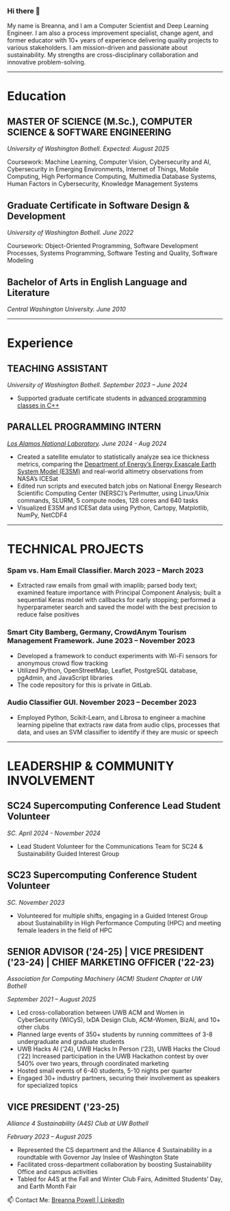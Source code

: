 ### Hi there 👋

My name is Breanna, and I am a Computer Scientist and Deep Learning Engineer. I am also a process improvement specialist, change agent, and former educator with 10+ years of experience delivering quality projects to various stakeholders. I am mission-driven and passionate about sustainability. My strengths are cross-disciplinary collaboration and innovative problem-solving.

---
# Education
## MASTER OF SCIENCE (M.Sc.), COMPUTER SCIENCE & SOFTWARE ENGINEERING
_University of Washington Bothell. Expected: August 2025_

Coursework: Machine Learning, Computer Vision, Cybersecurity and AI, Cybersecurity in Emerging Environments, Internet of Things, Mobile Computing, High Performance Computing, Multimedia Database Systems,  Human Factors in Cybersecurity, Knowledge Management Systems

## Graduate Certificate in Software Design & Development
_University of Washington Bothell. June 2022_

Coursework: Object-Oriented Programming, Software Development Processes, Systems Programming, Software Testing and Quality, Software Modeling

## Bachelor of Arts in English Language and Literature
_Central Washington University. June 2010_

---
# Experience

## TEACHING ASSISTANT
__University of Washington Bothell._ September 2023 – June 2024_
* Supported graduate certificate students in [advanced programming classes in C++](https://www.uwb.edu/stem/graduate/gcsdd)

## PARALLEL PROGRAMMING INTERN
_[Los Alamos National Laboratory](h[ttps://wwwgoogle.com](https://www.lanl.gov/engage/organizations/xcp/parallel-computing-summer-research-internship)). June 2024 - Aug 2024_
* Created a satellite emulator to statistically analyze sea ice thickness metrics, comparing the [Department of Energy’s Energy Exascale Earth System Model (E3SM)](https://github.com/E3SM-Project/E3SM) and real-world altimetry observations from NASA’s ICESat
* Edited run scripts and executed batch jobs on National Energy Research Scientific Computing Center (NERSC)’s Perlmutter, using Linux/Unix commands, SLURM, 5 compute nodes, 128 cores and 640 tasks
* Visualized E3SM and ICESat data using Python, Cartopy, Matplotlib, NumPy, NetCDF4

---

# TECHNICAL PROJECTS

### Spam vs. Ham Email Classifier. March 2023 – March 2023
* Extracted raw emails from gmail with imaplib; parsed body text; examined feature importance with Principal Component Analysis; built a sequential Keras model with callbacks for early stopping; performed a hyperparameter search and saved the model with the best precision to reduce false positives

### Smart City Bamberg, Germany, CrowdAnym Tourism Management Framework. June 2023 – November 2023
* Developed a framework to conduct experiments with Wi-Fi sensors for anonymous crowd flow tracking
* Utilized Python, OpenStreetMap, Leaflet, PostgreSQL database, pgAdmin, and JavaScript libraries
* The code repository for this is private in GitLab.

### Audio Classifier GUI. November 2023 – December 2023
* Employed Python, Scikit-Learn, and Librosa to engineer a machine learning pipeline that extracts raw data from audio clips, processes that data, and uses an SVM classifier to identify if they are music or speech

---
# LEADERSHIP & COMMUNITY INVOLVEMENT

## SC24 Supercomputing Conference Lead Student Volunteer
_SC. April 2024 - November 2024_
* Lead Student Volunteer for the Communications Team for SC24 & Sustainability Guided Interest Group

## SC23 Supercomputing Conference Student Volunteer
_SC. November 2023_
* Volunteered for multiple shifts, engaging in a Guided Interest Group about Sustainability in High Performance Computing (HPC) and meeting female leaders in the field of HPC

## SENIOR ADVISOR ('24-25) | VICE PRESIDENT ('23-24) | CHIEF MARKETING OFFICER ('22-23) 
_Association for Computing Machinery (ACM) Student Chapter at UW Bothell_

_September 2021 – August 2025_

* Led cross-collaboration between UWB ACM and Women in CyberSecurity (WiCyS), IxDA Design Club, ACM-Women, BizAI, and 10+ other clubs
* Planned large events of 350+ students by running committees of 3-8 undergraduate and graduate students
* UWB Hacks AI (‘24), UWB Hacks In Person (‘23), UWB Hacks the Cloud (‘22)
Increased participation in the UWB Hackathon contest by over 540% over two years, through coordinated marketing
* Hosted small events of 6-40 students, 5-10 nights per quarter
* Engaged 30+ industry partners, securing their involvement as speakers for specialized topics

## VICE PRESIDENT ('23-25)
_Alliance 4 Sustainability (A4S) Club at UW Bothell_

_February 2023 – August 2025_

* Represented the CS department and the Alliance 4 Sustainability in a roundtable with Governor Jay Inslee of Washington State
* Facilitated cross-department collaboration by boosting Sustainability Office and campus activities
* Tabled for A4S at the Fall and Winter Club Fairs, Admitted Students’ Day, and Earth Month Fair

📫 Contact Me: [Breanna Powell | LinkedIn](https://www.linkedin.com/in/breanna-powell-wa/)
